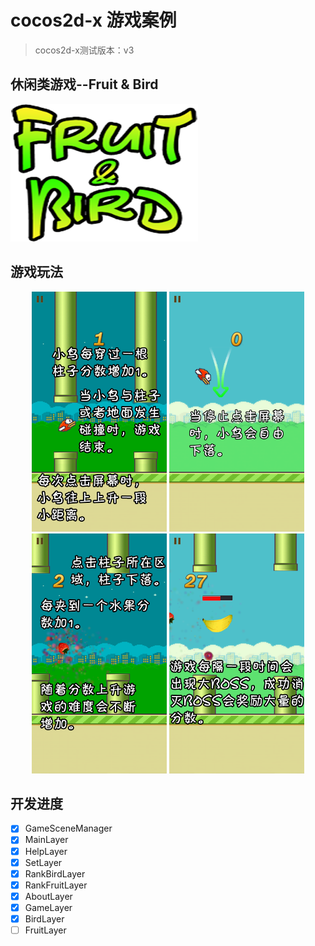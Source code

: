 # cocos2d-x 游戏案例
> cocos2d-x测试版本：v3

## 休闲类游戏--Fruit & Bird
![Fruit and Bird](https://github.com/icsfy/cocos2d-x_FruitandBird/raw/master/Resources/pic/title.png)

## 游戏玩法
<p align='center'>
  <img src='Resources/pic/help0.png' height='384' width='216'/>
  <img src='Resources/pic/help1.png' height='384' width='216'/>
  <img src='Resources/pic/help2.png' height='384' width='216'/>
  <img src='Resources/pic/help3.png' height='384' width='216'/>
</p>

## 开发进度
  - [x] GameSceneManager
  - [x] MainLayer
  - [x] HelpLayer
  - [x] SetLayer
  - [x] RankBirdLayer
  - [x] RankFruitLayer
  - [x] AboutLayer
  - [x] GameLayer
  - [x] BirdLayer
  - [ ] FruitLayer
